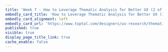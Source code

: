 ```yaml
---
title: 'Week 7 - How to Leverage Thematic Analysis for Better UX (2 of 3)'
embedly_card_title: 'How to Leverage Thematic Analysis for Better UX (12 minute read)'
embedly_card_alignment: left
embedly_card_url: 'https://www.toptal.com/designers/ux-research/thematic-analysis-for-ux'
published: true
visible: true
display_page_title_link: true
cache_enable: false
---
```

